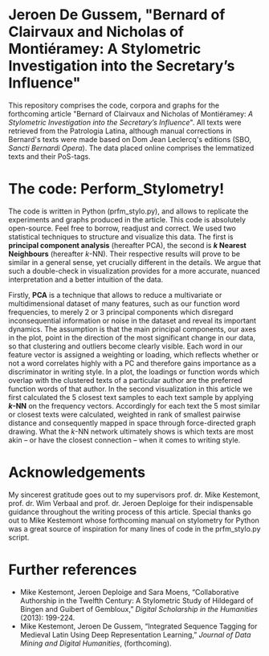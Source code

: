 # Jeroen De Gussem, "Bernard of Clairvaux and Nicholas of Montiéramey: A Stylometric Investigation into the Secretary’s Influence"

This repository comprises the code, corpora and graphs for the forthcoming article "Bernard of Clairvaux and Nicholas of Montiéramey: *A Stylometric Investigation into the Secretary’s Influence*". All texts were retrieved from the Patrologia Latina, although manual corrections in Bernard's texts were made based on Dom Jean Leclercq's editions (SBO, *Sancti Bernardi Opera*). The data placed online comprises the lemmatized texts and their PoS-tags. 

# The code: Perform_Stylometry!

The code is written in Python (prfm_stylo.py), and allows to replicate the experiments and graphs produced in the article. This code is absolutely open-source. Feel free to borrow, readjust and correct. We used two statistical techniques to structure and visualize this data. The first is **principal component analysis** (hereafter PCA), the second is ***k* Nearest Neighbours** (hereafter *k*-NN). Their respective results will prove to be similar in a general sense, yet crucially different in the details. We argue that such a double-check in visualization provides for a more accurate, nuanced interpretation and a better intuition of the data. 

Firstly, **PCA** is a technique that allows to reduce a multivariate or multidimensional dataset of many features, such as our function word frequencies, to merely 2 or 3 principal components which disregard inconsequential information or noise in the dataset and reveal its important dynamics. The assumption is that the main principal components, our axes in the plot, point in the direction of the most significant change in our data, so that clustering and outliers become clearly visible. Each word in our feature vector is assigned a weighting or loading, which reflects whether or not a word correlates highly with a PC and therefore gains importance as a discriminator in writing style. In a plot, the loadings or function words which overlap with the clustered texts of a particular author are the preferred function words of that author.  In the second visualization in this article we first calculated the 5 closest text samples to each text sample by applying ***k*-NN** on the frequency vectors.  Accordingly for each text the 5 most similar or closest texts were calculated, weighted in rank of smallest pairwise distance  and consequently mapped in space through force-directed graph drawing.  What the *k*-NN network ultimately shows is which texts are most akin – or have the closest connection – when it comes to writing style.

# Acknowledgements

My sincerest gratitude goes out to my supervisors prof. dr. Mike Kestemont, prof. dr. Wim Verbaal and prof. dr. Jeroen Deploige for their indispensable guidance throughout the writing process of this article. Special thanks go out to Mike Kestemont whose forthcoming manual on stylometry for Python was a great source of inspiration for many lines of code in the prfm_stylo.py script. 

# Further references
- Mike Kestemont, Jeroen Deploige and Sara Moens, “Collaborative Authorship in the Twelfth Century: A Stylometric Study of Hildegard of Bingen and Guibert of Gembloux,” *Digital Scholarship in the Humanities* (2013): 199-224.
- Mike Kestemont, Jeroen De Gussem, “Integrated Sequence Tagging for Medieval Latin Using Deep Representation Learning,” *Journal of Data Mining and Digital Humanities*, (forthcoming).
